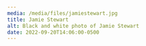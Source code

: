 ```yaml
---
media: /media/files/jamiestewart.jpg
title: Jamie Stewart 
alt: Black and white photo of Jamie Stewart 
date: 2022-09-20T14:06:00-0500
---
```

